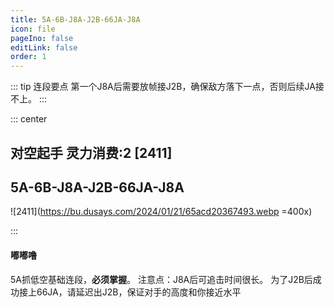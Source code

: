 ```yaml
---
title: 5A-6B-J8A-J2B-66JA-J8A
icon: file
pageIno: false
editLink: false
order: 1
---
```


::: tip 连段要点
第一个J8A后需要放帧接J2B，确保敌方落下一点，否则后续JA接不上。
:::

::: center
## **对空起手 灵力消费:2 [2411]** 
## **5A-6B-J8A-J2B-66JA-J8A**

![2411](https://bu.dusays.com/2024/01/21/65acd20367493.webp =400x)


:::

#### **嘟嘟噜**
5A抓低空基础连段，**必须掌握**。
注意点：J8A后可追击时间很长。
为了J2B后成功接上66JA，请延迟出J2B，保证对手的高度和你接近水平